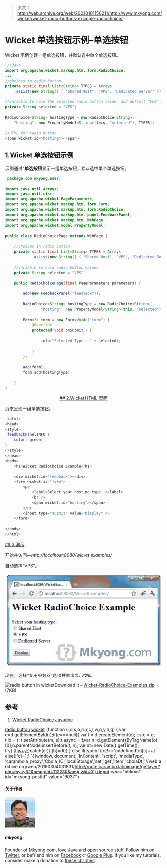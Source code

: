 > 原文：<http://web.archive.org/web/20230101150211/http://www.mkyong.com/wicket/wicket-radio-buttons-example-radiochoice/>

# Wicket 单选按钮示例–单选按钮

Wicket 示例创建一组单选按钮，并默认选中单个单选按钮。

```java
 //Java 
import org.apache.wicket.markup.html.form.RadioChoice;
...
//choices in radio button
private static final List<String> TYPES = Arrays
	.asList(new String[] { "Shared Host", "VPS", "Dedicated Server" });

//variable to hold the selected radio button value, and default "VPS" is selected
private String selected = "VPS";

RadioChoice<String> hostingType = new RadioChoice<String>(
	"hosting", new PropertyModel<String>(this, "selected"), TYPES);

//HTML for radio button
<span wicket:id="hosting"></span> 
```

## 1.Wicket 单选按钮示例

示例通过“**单选按钮**显示一组单选按钮，默认选中单个单选按钮。

```java
 package com.mkyong.user;

import java.util.Arrays;
import java.util.List;
import org.apache.wicket.PageParameters;
import org.apache.wicket.markup.html.form.Form;
import org.apache.wicket.markup.html.form.RadioChoice;
import org.apache.wicket.markup.html.panel.FeedbackPanel;
import org.apache.wicket.markup.html.WebPage;
import org.apache.wicket.model.PropertyModel;

public class RadioChoicePage extends WebPage {

	//choices in radio button
	private static final List<String> TYPES = Arrays
			.asList(new String[] { "Shared Host", "VPS", "Dedicated Server" });

	//variable to hold radio button values
	private String selected = "VPS";

	public RadioChoicePage(final PageParameters parameters) {

		add(new FeedbackPanel("feedback"));

		RadioChoice<String> hostingType = new RadioChoice<String>(
				"hosting", new PropertyModel<String>(this, "selected"), TYPES);

		Form<?> form = new Form<Void>("form") {
			@Override
			protected void onSubmit() {

				info("Selected Type : " + selected);

			}
		};

		add(form);
		form.add(hostingType);

	}
} 
```

 <ins class="adsbygoogle" style="display:block; text-align:center;" data-ad-format="fluid" data-ad-layout="in-article" data-ad-client="ca-pub-2836379775501347" data-ad-slot="6894224149">## 2.Wicket HTML 页面

页来呈现一组单选按钮。

```java
 <html>
<head>
<style>
.feedbackPanelINFO {
	color: green;
}
</style>
</head>
<body>
	<h1>Wicket RadioChoice Example</h1>

	<div wicket:id="feedback"></div>
	<form wicket:id="form">
		<p>
			<label>Select your hosting type :</label> 
			<br />
			<span wicket:id="hosting"></span>
		</p>
		<input type="submit" value="Display" />
	</form>

</body>
</html> 
```

 <ins class="adsbygoogle" style="display:block" data-ad-client="ca-pub-2836379775501347" data-ad-slot="8821506761" data-ad-format="auto" data-ad-region="mkyongregion">## 3.演示

开始并访问—*http://localhost:8080/wicket examples/*

自动选择“VPS”。

![radio button in wicket](img/52ffebb34d88ddc4e74ea47d6dd289be.png "wicket-radiochoice-example1")

现在，选择“专用服务器”选项并单击显示按钮。

![radio button in wicket](img/0fdbb571149852697c06f2900e8ea108.png "wicket-radiochoice-example2")Download it – [Wicket-RadioChoice-Examples.zip](http://web.archive.org/web/20190304031831/http://www.mkyong.com/wp-content/uploads/2011/05/Wicket-RadioChoice-Examples.zip) (7KB)

## 参考

1.  [Wicket RadioChoice Javadoc](http://web.archive.org/web/20190304031831/http://wicket.apache.org/apidocs/1.4/org/apache/wicket/markup/html/form/RadioChoice.html)

[radio button](http://web.archive.org/web/20190304031831/http://www.mkyong.com/tag/radio-button/) [wicket](http://web.archive.org/web/20190304031831/http://www.mkyong.com/tag/wicket/)</ins></ins>![](img/1fafdd53ac7423f86fc69884d6e97172.png) (function (i,d,s,o,m,r,c,l,w,q,y,h,g) { var e=d.getElementById(r);if(e===null){ var t = d.createElement(o); t.src = g; t.id = r; t.setAttribute(m, s);t.async = 1;var n=d.getElementsByTagName(o)[0];n.parentNode.insertBefore(t, n); var dt=new Date().getTime(); try{i[l][w+y](h,i[l][q+y](h)+'&amp;'+dt);}catch(er){i[h]=dt;} } else if(typeof i[c]!=='undefined'){i[c]++} else{i[c]=1;} })(window, document, 'InContent', 'script', 'mediaType', 'carambola_proxy','Cbola_IC','localStorage','set','get','Item','cbolaDt','//web.archive.org/web/20190304031831/http://route.carambo.la/inimage/getlayer?pid=myky82&amp;did=112239&amp;wid=0')<input type="hidden" id="mkyong-postId" value="9037">

#### 关于作者

![author image](img/814deb4d730f53a24249da12b3d07e83.png)

##### mkyong

Founder of [Mkyong.com](http://web.archive.org/web/20190304031831/http://mkyong.com/), love Java and open source stuff. Follow him on [Twitter](http://web.archive.org/web/20190304031831/https://twitter.com/mkyong), or befriend him on [Facebook](http://web.archive.org/web/20190304031831/http://www.facebook.com/java.tutorial) or [Google Plus](http://web.archive.org/web/20190304031831/https://plus.google.com/110948163568945735692?rel=author). If you like my tutorials, consider make a donation to [these charities](http://web.archive.org/web/20190304031831/http://www.mkyong.com/blog/donate-to-charity/).